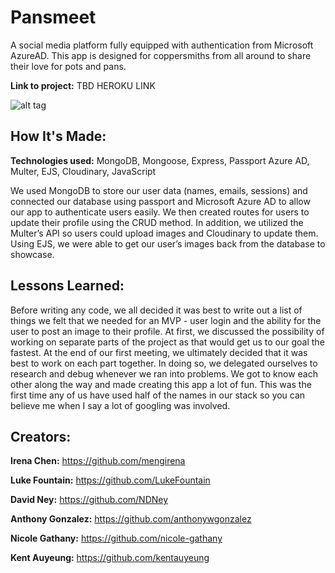 # Pansmeet
A social media platform fully equipped with authentication from Microsoft AzureAD. This app is designed for coppersmiths from all around to share their love for pots and pans.

**Link to project:** TBD HEROKU LINK

![alt tag](https://youtu.be/47k_MxpCFJs)

## How It's Made:

**Technologies used:** MongoDB, Mongoose, Express, Passport Azure AD, Multer, EJS, Cloudinary, JavaScript

We used MongoDB to store our user data (names, emails, sessions) and connected our database using passport and Microsoft Azure AD to allow our app to authenticate users easily. We then created routes for users to update their profile using the CRUD method. In addition, we utilized the Multer’s API so users could upload images and Cloudinary to update them. Using EJS, we were able to get our user’s images back from the database to showcase.

## Lessons Learned:

Before writing any code, we all decided it was best to write out a list of things we felt that we needed for an MVP - user login and the ability for the user to post an image to their profile. At first, we discussed the possibility of working on separate parts of the project as that would get us to our goal the fastest. At the end of our first meeting, we ultimately decided that it was best to work on each part together. In doing so, we delegated ourselves to research and debug whenever we ran into problems. We got to know each other along the way and made creating this app a lot of fun. This was the first time any of us have used half of the names in our stack so you can believe me when I say a lot of googling was involved.

## Creators:

**Irena Chen:** https://github.com/mengirena

**Luke Fountain:** https://github.com/LukeFountain

**David Ney:** https://github.com/NDNey

**Anthony Gonzalez:** https://github.com/anthonywgonzalez

**Nicole Gathany:** https://github.com/nicole-gathany

**Kent Auyeung:** https://github.com/kentauyeung